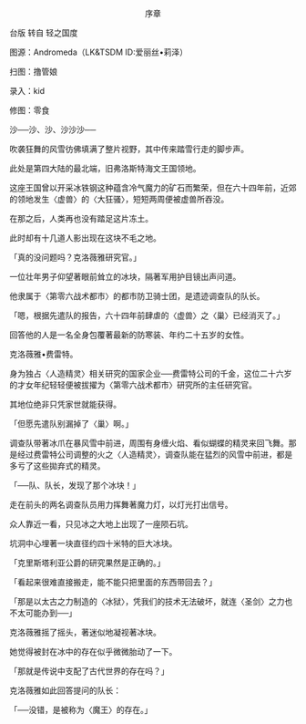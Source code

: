 <p align="center">序章</p>

台版 转自 轻之国度

图源：Andromeda（LK&TSDM ID:爱丽丝•莉泽）

扫图：撸管娘

录入：kid

修图：零食

沙──沙、沙、沙沙沙──

吹袭狂舞的风雪彷佛填满了整片视野，其中传来踏雪行走的脚步声。

此处是第四大陆的最北端，旧弗洛斯特海文王国领地。

这座王国曾以开采冰铁钢这种蕴含冷气魔力的矿石而繁荣，但在六十四年前，近郊的领地发生〈虚兽〉的〈大狂骚〉，短短两周便被虚兽所吞没。

在那之后，人类再也没有踏足这片冻土。

此时却有十几道人影出现在这块不毛之地。

「真的没问题吗？克洛薇雅研究官。」

一位壮年男子仰望著眼前耸立的冰块，隔著军用护目镜出声问道。

他隶属于〈第零六战术都市〉的都市防卫骑士团，是遗迹调查队的队长。

「嗯，根据先遣队的报告，六十四年前肆虐的〈虚兽〉之〈巢〉已经消灭了。」

回答他的人是一名全身包覆著最新的防寒装、年约二十五岁的女性。

克洛薇雅•费雷特。

身为独占〈人造精灵〉相关研究的国家企业──费雷特公司的千金，这位二十六岁的才女年纪轻轻便被拔擢为〈第零六战术都市〉研究所的主任研究官。

其地位绝非只凭家世就能获得。

「但愿先遣队别漏掉了〈巢〉啊。」

调查队带著冰爪在暴风雪中前进，周围有身缠火焰、看似蝴蝶的精灵来回飞舞。那是经过费雷特公司调整的火之〈人造精灵〉，调查队能在猛烈的风雪中前进，都是多亏了这些拋弃式的精灵。

「──队、队长，发现了那个冰块！」

走在前头的两名调查队员用力挥舞著魔力灯，以灯光打出信号。

众人靠近一看，只见冰之大地上出现了一座陨石坑。

坑洞中心埋著一块直径约四十米特的巨大冰块。

「克里斯塔利亚公爵的研究果然是正确的。」

「看起来很难直接搬走，能不能只把里面的东西带回去？」

「那是以太古之力制造的〈冰狱〉，凭我们的技术无法破坏，就连〈圣剑〉之力也不太可能办到──」

克洛薇雅摇了摇头，著迷似地凝视著冰块。

她觉得被封在冰中的存在似乎微微胎动了一下。

「那就是传说中支配了古代世界的存在吗？」

克洛薇雅如此回答提问的队长：

「──没错，是被称为〈魔王〉的存在。」

